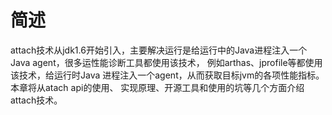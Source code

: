 # 简述

attach技术从jdk1.6开始引入，主要解决运行是给运行中的Java进程注入一个Java agent，很多运性能诊断工具都使用该技术，
例如arthas、jprofile等都使用该技术，给运行时Java 进程注入一个agent，从而获取目标jvm的各项性能指标。本章将从atach api的使用、
实现原理、开源工具和使用的坑等几个方面介绍attach技术。

